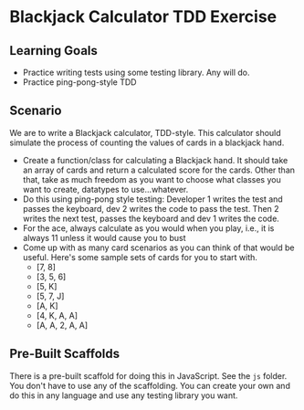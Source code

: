 # Blackjack Calculator TDD Exercise

## Learning Goals

* Practice writing tests using some testing library. Any will do.
* Practice ping-pong-style TDD

## Scenario

We are to write a Blackjack calculator, TDD-style. This calculator should simulate the process of counting the values of cards in a blackjack hand.

* Create a function/class for calculating a Blackjack hand. It should take an array of cards and return a calculated score for the cards. Other than that, take as much freedom as you want to choose what classes you want to create, datatypes to use...whatever.
* Do this using ping-pong style testing: Developer 1 writes the test and passes the keyboard, dev 2 writes the code to pass the test. Then 2 writes the next test, passes the keyboard and dev 1 writes the code.
* For the ace, always calculate as you would when you play, i.e., it is always 11 unless it would cause you to bust
* Come up with as many card scenarios as you can think of that would be useful. Here's some sample sets of cards for you to start with.
  - [7, 8]
  - [3, 5, 6]
  - [5, K]
  - [5, 7, J]
  - [A, K]
  - [4, K, A, A]
  - [A, A, 2, A, A]

## Pre-Built Scaffolds

There is a pre-built scaffold for doing this in JavaScript. See the `js` folder. You don't have to use any of the scaffolding. You can create your own and do this in any language and use any testing library you want.
